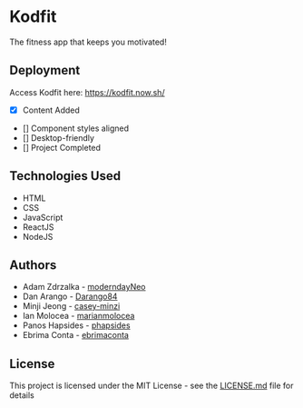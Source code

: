 # Kodfit

The fitness app that keeps you motivated!

## Deployment

Access Kodfit here: https://kodfit.now.sh/

- [x] Content Added
- [] Component styles aligned
- [] Desktop-friendly
- [] Project Completed

## Technologies Used

* HTML
* CSS
* JavaScript
* ReactJS
* NodeJS

## Authors

* Adam Zdrzalka - [moderndayNeo](https://github.com/moderndayNeo)
* Dan Arango - [Darango84](https://github.com/Darango84)
* Minji Jeong - [casey-minzi](https://github.com/casey-minzi)
* Ian Molocea - [marianmolocea](https://github.com/marianmolocea)
* Panos Hapsides - [phapsides](https://github.com/phapsides)
* Ebrima Conta - [ebrimaconta](https://github.com/ebrimaconta)

## License

This project is licensed under the MIT License - see the [LICENSE.md](LICENSE.md) file for details
